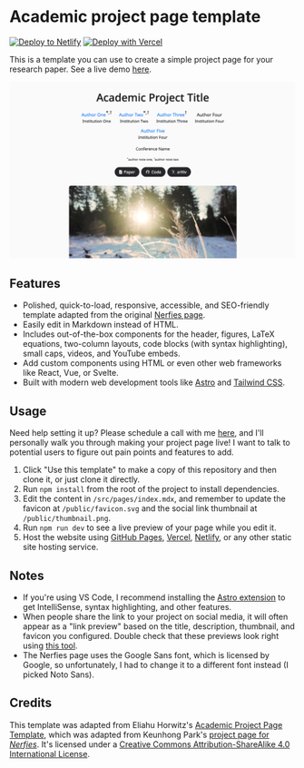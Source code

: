 # Academic project page template

[![Deploy to Netlify](https://www.netlify.com/img/deploy/button.svg)](https://app.netlify.com/start/deploy?repository=https://github.com/romanhauksson/academic-project-astro-template) [![Deploy with Vercel](https://vercel.com/button)](https://vercel.com/new/clone?repository-url=https%3A%2F%2Fgithub.com%2FRomanHauksson%2Facademic-project-astro-template)

This is a template you can use to create a simple project page for your research paper. See a live demo [here](https://research-template.roman.technology).

![](./public/screenshot.png)

## Features

- Polished, quick-to-load, responsive, accessible, and SEO-friendly template adapted from the original [Nerfies page](https://nerfies.github.io/).
- Easily edit in Markdown instead of HTML.
- Includes out-of-the-box components for the header, figures, LaTeX equations, two-column layouts, code blocks (with syntax highlighting), small caps, videos, and YouTube embeds.
- Add custom components using HTML or even other web frameworks like React, Vue, or Svelte.
- Built with modern web development tools like [Astro](https://astro.build/) and [Tailwind CSS](https://tailwindcss.com/).

## Usage

Need help setting it up? Please schedule a call with me [here](https://cal.com/romanhauksson/meeting), and I'll personally walk you through making your project page live! I want to talk to potential users to figure out pain points and features to add.

1. Click "Use this template" to make a copy of this repository and then clone it, or just clone it directly.
2. Run `npm install` from the root of the project to install dependencies.
3. Edit the content in `/src/pages/index.mdx`, and remember to update the favicon at `/public/favicon.svg` and the social link thumbnail at `/public/thumbnail.png`.
4. Run `npm run dev` to see a live preview of your page while you edit it.
5. Host the website using [GitHub Pages](https://pages.github.com/), [Vercel](https://vercel.com), [Netlify](https://www.netlify.com/), or any other static site hosting service.

## Notes

- If you're using VS Code, I recommend installing the [Astro extension](https://marketplace.visualstudio.com/items?itemName=astro-build.astro-vscode) to get IntelliSense, syntax highlighting, and other features.
- When people share the link to your project on social media, it will often appear as a "link preview" based on the title, description, thumbnail, and favicon you configured. Double check that these previews look right using [this tool](https://linkpreview.xyz/).
- The Nerfies page uses the Google Sans font, which is licensed by Google, so unfortunately, I had to change it to a different font instead (I picked Noto Sans).

## Credits

This template was adapted from Eliahu Horwitz's [Academic Project Page Template](https://github.com/eliahuhorwitz/Academic-project-page-template), which was adapted from Keunhong Park's [project page for _Nerfies_](https://nerfies.github.io/). It's licensed under a [Creative Commons Attribution-ShareAlike 4.0 International License](http://creativecommons.org/licenses/by-sa/4.0/).
